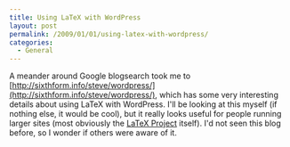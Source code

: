 ```yaml
---
title: Using LaTeX with WordPress
layout: post
permalink: /2009/01/01/using-latex-with-wordpress/
categories:
  - General
---
```

A meander around Google blogsearch took me to [http://sixthform.info/steve/wordpress/](http://sixthform.info/steve/wordpress/), which has some very interesting details about using LaTeX with WordPress.  I'll be looking at this myself (if nothing else, it would be cool), but it really looks useful for people running larger sites (most obviously the [LaTeX Project](https://www.latex-project.org/) itself).  I'd not seen this blog before, so I wonder if others were aware of it.
